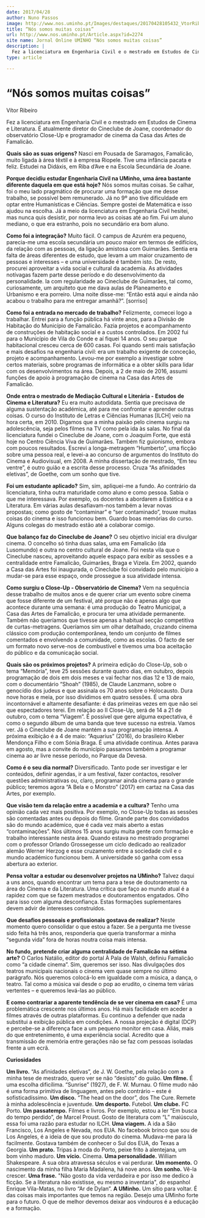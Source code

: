 ```yaml
---
date: 2017/04/28
author: Nuno Passos
image: http://www.nos.uminho.pt/Images/destaques/20170428105432_VtorRibeiro.jpg
title: “Nós somos muitas coisas”
url: http://www.nos.uminho.pt/Article.aspx?id=2274
site name: Jornal Online UMINHO “Nós somos muitas coisas”
description: |
  Fez a licenciatura em Engenharia Civil e o mestrado em Estudos de Cinema e Literatura. É atualmente diretor do Cineclube de Joane, coordenador do observatório Close-Up e programador de cinema da Casa das Artes de Famalicão. 
type: article

---
```

# “Nós somos muitas coisas”




Vítor Ribeiro

Fez a licenciatura em Engenharia Civil e o mestrado em Estudos de Cinema e Literatura. É atualmente diretor do Cineclube de Joane, coordenador do observatório Close-Up e programador de cinema da Casa das Artes de Famalicão. 

**Quais são as suas origens?** 
Nasci em Pousada de Saramagos, Famalicão, muito ligada à área têxtil e à empresa Riopele. Tive uma infância pacata e feliz. Estudei na Didáxis, em Riba d’Ave e na Escola Secundária de Joane.

**Porque decidiu estudar Engenharia Civil na UMinho, uma área bastante diferente daquela em que está hoje?** 
Nós somos muitas coisas. Se calhar, foi o meu lado pragmático de procurar uma formação que me desse trabalho, se possível bem remunerado. Já no 9º ano tive dificuldade em optar entre Humanísticas e Ciências. Sempre gostei de Matemática e isso ajudou na escolha. Já a meio da licenciatura em Engenharia Civil hesitei, mas nunca quis desistir, por norma levo as coisas até ao fim. Fui um aluno mediano, o que era estranho, pois no secundário era bom aluno.

**Como foi a integração?** 
Muito fácil. O campus de Azurém era pequeno, parecia-me uma escola secundária um pouco maior em termos de edifícios, da relação com as pessoas, da ligação amistosa com Guimarães. Sentia era falta de áreas diferentes de estudo, que levam a um maior cruzamento de pessoas e interesses – e uma universidade é também isto. De resto, procurei aproveitar a vida social e cultural da academia. As atividades notívagas fazem parte desse período e do desenvolvimento da personalidade. Ia com regularidade ao Cineclube de Guimarães, tal como, curiosamente, um arquiteto que me dava aulas de Planeamento e Urbanismo e era porreiro. Uma noite disse-me: “Então está aqui e ainda não acabou o trabalho para me entregar amanhã?”. [sorriso]

**Como foi a entrada no mercado de trabalho?** 
Felizmente, comecei logo a trabalhar. Entrei para a função pública há vinte anos, para a Divisão de Habitação do Município de Famalicão. Fazia projetos e acompanhamento de construções de habitação social e a custos controlados. Em 2002 fui para o Município de Vila do Conde e aí fiquei 14 anos. O seu parque habitacional cresceu cerca de 600 casas. Foi quando senti mais satisfação e mais desafios na engenharia civil: era um trabalho exigente de conceção, projeto e acompanhamento. Levou-me por exemplo a investigar sobre certos materiais, sobre programas de informática e a obter skills para lidar com os desenvolvimentos na área. Depois, a 2 de maio de 2016, assumi funções de apoio à programação de cinema na Casa das Artes de Famalicão.

**Onde entra o mestrado de Mediação Cultural e Literária -** **Estudos de Cinema e Literatura?** 
Eu era muito autodidata. Sentia que precisava de alguma sustentação académica, até para me confrontar e aprender outras coisas. O curso do Instituto de Letras e Ciências Humanas [ILCH] veio na hora certa, em 2010. Digamos que a minha paixão pelo cinema surgiu na adolescência, seja pelos filmes na TV como pela ida às salas. No final da licenciatura fundei o Cineclube de Joane, com o Joaquim Forte, que está hoje no Centro Ciência Viva de Guimarães. Também fiz guionismo, embora com poucos resultados. Escrevi a longa-metragem “Humberto”, uma ficção sobre uma pessoa real, e levei-a ao concurso de argumentos do Instituto do Cinema e Audiovisual, em 2008. A minha dissertação de mestrado, “Em teu ventre”, é outro guião e a escrita desse processo. Cruza “As afinidades eletivas”, de Goethe, com um sonho que tive.

**Foi um estudante aplicado?** 
Sim, sim, apliquei-me a fundo. Ao contrário da licenciatura, tinha outra maturidade como aluno e como pessoa. Sabia o que me interessava. Por exemplo, os docentes a abordarem a Estética e a Literatura. Em várias aulas desafiavam-nos também a levar novas propostas; como gosto de “contaminar” e “ser contaminado”, trouxe muitas coisas do cinema e isso funcionou bem. Guardo boas memórias do curso. Alguns colegas do mestrado estão até a colaborar comigo.

**Que balanço faz do Cineclube de Joane?** 
O seu objetivo inicial era divulgar cinema. O concelho só tinha duas salas, uma em Famalicão (da Lusomundo) e outra no centro cultural de Joane. Foi nesta vila que o Cineclube nasceu, aproveitando aquele espaço para exibir as sessões e a centralidade entre Famalicão, Guimarães, Braga e Vizela. Em 2002, quando a Casa das Artes foi inaugurada, o Cineclube foi convidado pelo município a mudar-se para esse espaço, onde prossegue a sua atividade intensa.

**Como surgiu o Close-Up - Observatório de Cinema?** 
Vem na sequência desse trabalho de muitos anos e de querer criar um evento sobre cinema que fosse diferente de um festival, até porque não é apenas algo que acontece durante uma semana: é uma produção do Teatro Municipal, a Casa das Artes de Famalicão, e procura ter uma atividade permanente. Também não queríamos que tivesse apenas a habitual secção competitiva de curtas-metragens. Queríamos sim um olhar detalhado, cruzando cinema clássico com produção contemporânea, tendo um conjunto de filmes comentados e envolvendo a comunidade, como as escolas. O facto de ser um formato novo serve-nos de combustível e tivemos uma boa aceitação do público e da comunicação social.

**Quais são os próximos projetos?** 
A primeira edição do Close-Up, sob o tema “Memória”, teve 25 sessões durante quatro dias, em outubro, depois programação de dois em dois meses e vai fechar nos dias 12 e 13 de maio, com o documentário “Shoah” (1985), de Claude Lanzmann, sobre o genocídio dos judeus e que assinala os 70 anos sobre o Holocausto. Dura nove horas e meia, por isso dividimos em quatro sessões. É uma obra incontornável e altamente desafiante: é das primeiras vezes em que não sei que espectadores terei. Em relação ao II Close-Up, será de 14 a 21 de outubro, com o tema “Viagem”. É possível que gere alguma expectativa, é como o segundo álbum de uma banda que teve sucesso na estreia. Vamos ver. Já o Cineclube de Joane mantém a sua programação intensa. A próxima exibição é a 4 de maio: “Aquarius” (2016), do brasileiro Kleber Mendonça Filho e com Sónia Braga. É uma atividade contínua. Antes parava em agosto, mas a convite do município passamos também a programar cinema ao ar livre nesse período, no Parque da Devesa.

**Como é o seu dia normal?** 
Diversificado. Tanto pode ser investigar e ler conteúdos, definir agendas, ir a um festival, fazer contactos, resolver questões administrativas ou, claro, programar ainda cinema para o grande público; teremos agora “A Bela e o Monstro” (2017) em cartaz na Casa das Artes, por exemplo.

**Que visão tem da relação entre a academia e a cultura?** 
Tenho uma opinião cada vez mais positiva. Por exemplo, no Close-Up todas as sessões são comentadas antes ou depois do filme. Grande parte dos convidados são do mundo académico, que é cada vez mais aberto a estas “contaminações”. Nos últimos 15 anos surgiu muita gente com formação e trabalho interessante nesta área. Quando estava no mestrado programei com o professor Orlando Grossegesse um ciclo dedicado ao realizador alemão Werner Herzog e esse cruzamento entre a sociedade civil e o mundo académico funcionou bem. A universidade só ganha com essa abertura ao exterior.

**Pensa voltar a estudar ou desenvolver projetos na UMinho?** 
Talvez daqui a uns anos, quando encontrar um tema para a tese de doutoramento na área do Cinema e da Literatura. Uma crítica que faço ao mundo atual é a rapidez com que se fazem mestrados e doutoramentos engatados. Olho para isso com alguma desconfiança. Estas formações suplementares devem advir de interesses construídos.

**Que desafios pessoais e profissionais gostava de realizar?** 
Neste momento quero consolidar o que estou a fazer. Se a pergunta me tivesse sido feita há três anos, responderia que queria transformar a minha “segunda vida” fora de horas noutra coisa mais intensa.

**No fundo, pretende criar alguma centralidade de Famalicão na sétima arte?** 
O Carlos Natálio, editor do portal À Pala de Walsh, definiu Famalicão como “a cidade cinema”. Sim, queremos ser isso. Nas divulgações dos teatros municipais nacionais o cinema vem quase sempre no último parágrafo. Nós queremos colocá-lo em igualdade com a música, a dança, o teatro. Tal como a música vai desde o pop ao erudito, o cinema tem várias vertentes – e queremos levá-las ao público.

**E como contrariar a aparente tendência de se ver cinema em casa?** 
É uma problemática crescente nos últimos anos. Há mais facilidade em aceder a filmes através de outras plataformas. Eu continuo a defender que nada substitui a exibição pública em condições. A nossa projeção é digital (DCP) e percebe-se a diferença face a um pequeno monitor em casa. Aliás, mais do que entretenimento, é uma experiência social. Acredito que a transmissão de memória entre gerações não se faz com pessoas isoladas frente a um ecrã.


**Curiosidades** 

**Um livro.**  “As afinidades eletivas”, de J. W. Goethe, pela relação com a minha tese de mestrado, quero ver se não “desisto” do guião.
**Um filme.** É uma escolha dificílima. “Sunrise” (1927), de F. W. Murnau. O filme mudo não é uma forma primitiva de linguagem, antes pelo contrário – este é sofisticadíssimo.
**Um disco.**  “The head on the door”, dos The Cure. Remete à minha adolescência e juventude.
**Um desporto.**  Futebol.
**Um clube.** FC Porto.
**Um passatempo.**  Filmes e livros. Por exemplo, estou a ler “Em busca do tempo perdido”, de Marcel Proust. Gosto de literatura com “L” maiúsculo, essa foi uma razão para estudar no ILCH.
**Uma viagem.** A ida a São Francisco, Los Angeles e Nevada, nos EUA. No facebook brinco que sou de Los Angeles, é a ideia de que sou produto do cinema. Mudava-me para lá facilmente. Gostava também de conhecer o Sul dos EUA, do Texas a Georgia.
**Um prato.**  Tripas à moda do Porto, peixe frito à alentejana, um bom vinho maduro.
**Um vício.**  Cinema.
**Uma personalidade.**  William Shakespeare. A sua obra atravessa séculos e vai perdurar.
**Um momento.**  O nascimento da minha filha Maria Madalena, há nove anos.
**Um sonho.**  Vê-la crescer.
**Uma frase.**  "Não gosto da vida verdadeira e por isso me dedico à ficção. Se a literatura não existisse, eu mesmo a inventaria", do espanhol Enrique Vila-Matas, no livro “Ar de Dylan”.
**A UMinho.** Um sítio para voltar. É das coisas mais importantes que temos na região. Desejo uma UMinho forte para o futuro. O que de melhor devemos deixar aos vindouros é a educação e a formação.

